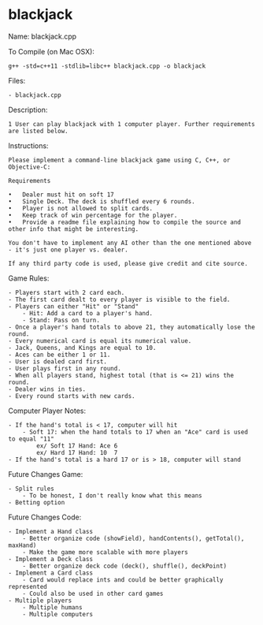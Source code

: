 # blackjack

Name: blackjack.cpp

To Compile (on Mac OSX):

	g++ -std=c++11 -stdlib=libc++ blackjack.cpp -o blackjack

Files:

	- blackjack.cpp

Description: 

	1 User can play blackjack with 1 computer player. Further requirements are listed below. 

Instructions: 
	
	Please implement a command-line blackjack game using C, C++, or Objective-C:

	Requirements

	•   Dealer must hit on soft 17
	•   Single Deck. The deck is shuffled every 6 rounds. 
	•   Player is not allowed to split cards. 
	•   Keep track of win percentage for the player.
	•   Provide a readme file explaining how to compile the source and other info that might be interesting.

	You don't have to implement any AI other than the one mentioned above - it's just one player vs. dealer.

	If any third party code is used, please give credit and cite source.

Game Rules: 

	- Players start with 2 card each.
	- The first card dealt to every player is visible to the field.
	- Players can either "Hit" or "Stand"
		- Hit: Add a card to a player's hand.
		- Stand: Pass on turn.
	- Once a player's hand totals to above 21, they automatically lose the round.
	- Every numerical card is equal its numerical value.
	- Jack, Queens, and Kings are equal to 10.
	- Aces can be either 1 or 11.
	- User is dealed card first. 
	- User plays first in any round. 
	- When all players stand, highest total (that is <= 21) wins the round.
	- Dealer wins in ties.
	- Every round starts with new cards. 

Computer Player Notes:

	- If the hand's total is < 17, computer will hit
		- Soft 17: when the hand totals to 17 when an "Ace" card is used to equal "11"
			ex/ Soft 17 Hand: Ace 6
			ex/ Hard 17 Hand: 10  7
	- If the hand's total is a hard 17 or is > 18, computer will stand

Future Changes Game: 

	- Split rules
		- To be honest, I don't really know what this means
	- Betting option 
	
Future Changes Code: 

	- Implement a Hand class 
		- Better organize code (showField), handContents(), getTotal(), maxHand)
		- Make the game more scalable with more players
	- Implement a Deck class
		- Better organize deck code (deck(), shuffle(), deckPoint)
	- Implement a Card class
		- Card would replace ints and could be better graphically represented 
		- Could also be used in other card games
	- Multiple players
		- Multiple humans
		- Multiple computers 
